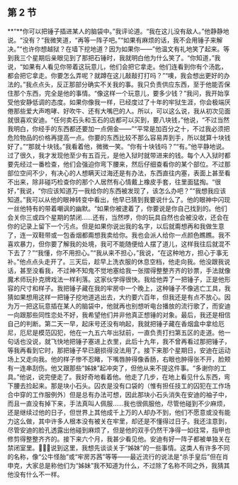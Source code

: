 ## 第 2 节

**“**你可以把锤子插进某人的脑袋中。”我评论道。“我在这儿没有敌人。”他静静地说。“没有？”我微笑道，“再等一阵子吧。”“如果有麻烦的话，我不会用锤子来解决。”“也许你想越狱？在墙下挖地道？因为如果你——”他温文有礼地笑了起来。等到我三个星期后亲眼见到了那把石锤时，我就明白他为什么笑了。“你知道，”我说，“如果有人看见你带着这玩意儿，他们会把它拿走。他们连看到你有个汤匙，都会把它拿走。你要怎么弄呢？就蹲在这儿敲敲打打吗？”“噢，我会想出更好的办法的。”我点点头，反正那部分确实不关我的事。我只负责供应东西，至于他能否保住那个东西，完全是他的事情。“像这样一个玩意儿，要多少钱？”我问，我开始享受他安静低调的态度。如果你像我一样，已经度过了十年的牢狱生涯，你会极端厌倦那些爱大声咆哮、好吹牛、还有大嘴巴的人。所以，可以这么说，我从初次见面就很喜欢安迪。“任何卖石头和玉石的店都可以买到，要八块钱，”他说，“不过当然我明白，你经手的东西都还要加一点佣金——”“平常是加百分之十，不过我必须把危险物品的价格再提高一点。你要的东西比较不那么容易弄到手，所以就算十块钱好了。”“那就十块钱。”我看着他，微微一笑。“你有十块钱吗？”“有。”他平静地说。过了很久，我才发现他至少有五百元，是他入狱时就带进来的钱。每个人入狱时都要先经过一番检查，他们会强迫你弯下腰来，然后仔细查看你的某个部位。不过那部位空间不少，有决心的人想瞒天过海还是有办法，东西直往内塞，表面上甚至看不出来，除非碰巧检查你的那个人居然有心情戴上橡皮手套，往里面猛掏。“很好，”我说，“你应该知道万一我给你的东西被发现了，该怎么办吧？”“我想我应该知道。”我可以从他的眼神转变中看出，他早已猜到我要说什么了。他的眼神中闪现一丝他特有的带着嘲讽的幽默。“如果你被逮着了，你要说是你自己找到的。他们会关你三或四个星期的禁闭……还有，当然啰，你的玩具自然也会被没收，还会在你的记录上留下一个污点。但是如果你说出我的名字，以后就甭想再和我做生意了，连一双鞋带或一包香烟都甭想我卖给你。我也会派人给你一点颜色瞧瞧。我不喜欢暴力，但你要了解我的处境，我可不能随便给人摆了道儿，这样我往后就混不下去了？”“我懂，你不用担心。”“我从来不担心，”我说，“在这种地方，担心于事无补。”他点点头走开了。三天后，趁早上洗衣服的休息空档，他走向我。他没跟我说话，甚至没看我，不过神不知鬼不觉地塞给我一张摺得整整齐齐的钞票，手法就像魔术师玩扑克牌戏法一样利落。这家伙学得很快。我给他弄了一把锤子，正是他形容的尺寸和样子。我把锤子藏在我的牢房中一个晚上，这种锤子不像逃亡工具，我猜如果想用这样一把锤子挖地道逃出去，大约要六百年，但我还是有点不放心。因为万一把这玩意插在某人的脑袋中，他就再也别想听电台播放的流行歌了，而安迪一向跟那些同性恋处不好，我希望他们并非他真正想锤的对象。最后，我还是相信自己的判断。第二天一早，起床号还没有响起，我就把锤子藏在香烟盒中拿给厄尼，厄尼是模范囚犯，他在一九五六年出狱前，一直负责打扫第五区的走道。他一句话也没说，就飞快地把锤子塞进上衣里，此后十九年，我不曾再看过那把锤子，等我再看到它时，那把锤子早已磨损得没法用了。接下来那个星期日，安迪在运动场上又走向我。他的样子惨不忍睹，下嘴唇肿得像香肠，右眼也肿得张不开，脸颊有一连串刮伤。他又跟那些“姊妹”起冲突了，但他从来不提这件事。“多谢你的工具。”他说，说完便走了。我好奇地看着他。他走了几步，在地上看见什么东西，弯下腰去捡起来。那是块小石头。囚衣是没有口袋的（惟有担任技工的囚犯在工作场合中穿的工作服例外）但是总有办法可想，因此那块小石头消失在安迪的袖子中，而且一直没有掉下来，手法真叫人佩服……我也很佩服他，尽管他碰到不少麻烦，还是继续过他的日子，但世界上其他成千上万的人却办不到，他们不愿意或没有能力这么做，其中许多人根本没有被关在牢里，却还是不懂得过日子。我还注意到，尽管安迪的脸孔透露出他碰到麻烦了，但是他的双手仍然干净得一如往常，指甲也修剪得整整齐齐的。接下来六个月，我甚少看见他。安迪有好一阵子都被单独关在禁闭室里。说到这里，我想先谈谈关于“姊妹”的一些事情。这类人有许多不同的名称，像“公牛怪胎”或“牢房苏茜”等等——最近流行的说法是“杀手皇后”但在肖申克，大家总是称他们为“姊妹”我不知道为什么，不过除了名称不同之外，我猜其他没有什么不一样。
